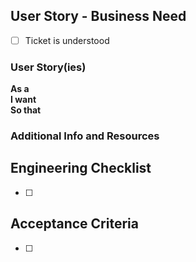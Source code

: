 ## User Story - Business Need

- [ ] Ticket is understood

<!--_**Required.** Please note you can have more than one story, if applicable. If this is technical work to achieve a larger initiative, the user story should represent that piece of the initiative so it’s clear what problem we are solving._-->

### User Story(ies)

**As a**        <!---   describe the affected user  ---><br>
**I want**      <!---   describe the need           ---><br>
**So that**     <!---   describe the outcome]       ---> 

### Additional Info and Resources
<!--Always attempt to include additional information.  This could include screenshots, log snippets, links to applicable code files, and/or articles/websites that have relevant info on the issue. Leave blank if n/a.-->

## Engineering Checklist
- [ ] 

## Acceptance Criteria
- [ ] 
<!--_**Required**_
- e.g. when I send an email using an identifier, we retrieve the user’s email address in VA Profile and successfully deliver the email to that recipient-->

<!--
## QA Considerations
_For QA to populate. Write N/A if QA is not applicable on this ticket._
-->

<!--
## Potential Dependencies
_Write N/A there are no dependencies on this ticket._
-->

<!--
## Out of Scope
_Write N/A if there are no out-of-scope items to note on this ticket._
-->
